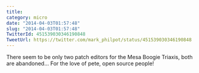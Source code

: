 ```yaml
---
title: 
category: micro
date: "2014-04-03T01:57:48"
slug: "2014-04-03T01:57:48"
TwitterId: 451539030346190848
TweetUrl: https://twitter.com/mark_philpot/status/451539030346190848
---
```


There seem to be only two patch editors for the Mesa Boogie Triaxis, both are
abandoned... For the love of pete, open source people!
